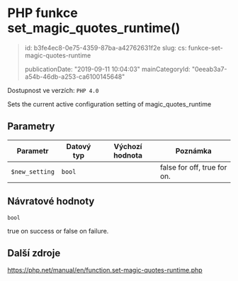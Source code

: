 PHP funkce set_magic_quotes_runtime()
=====================================

> id: b3fe4ec8-0e75-4359-87ba-a42762631f2e
> slug:
> 	cs: funkce-set-magic-quotes-runtime
> 
> publicationDate: "2019-09-11 10:04:03"
> mainCategoryId: "0eeab3a7-a54b-46db-a253-ca6100145648"

Dostupnost ve verzích: `PHP 4.0`

Sets the current active configuration setting of magic_quotes_runtime


Parametry
--------------

| Parametr | Datový typ | Výchozí hodnota | Poznámka |
|-----|-----|-----|-----|
| `$new_setting` | `bool` |  | false for off, true for on. |


Návratové hodnoty
----------------

`bool`

true on success or false on failure.

Další zdroje
------------

https://php.net/manual/en/function.set-magic-quotes-runtime.php
